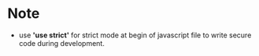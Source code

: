 # Note

- use **'use strict'** for strict mode at begin of javascript file to write secure code during development.

